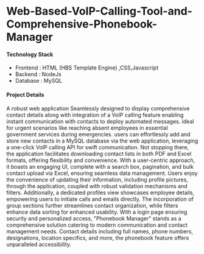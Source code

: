 # Web-Based-VoIP-Calling-Tool-and-Comprehensive-Phonebook-Manager

#### Technology Stack
* Frontend : HTML (HBS Template Engine) ,CSS,Javascript 
* Backend : NodeJs
* Database : MySQL 

#### Project Details

A robust web application Seamlessly designed to display comprehensive contact details along with integration of a VoIP calling feature enabling instant communication with contacts to deploy automated messages. ideal for urgent scenarios like reaching absent employees in essential government services during emergencies. users can effortlessly add and store new contacts in a MySQL database via the web application, leveraging a one-click VoIP calling API for swift communication. Not stopping there, the application facilitates downloading contact lists in both PDF and Excel formats, offering flexibility and convenience. With a user-centric approach, it boasts an engaging UI, complete with a search box, pagination, and bulk contact upload via Excel, ensuring seamless data management. Users enjoy the convenience of updating their information, including profile pictures, through the application, coupled with robust validation mechanisms and filters.  Additionally, a dedicated profiles view showcases employee details, empowering users to initiate calls and emails directly. The incorporation of group sections further streamlines contact organization, while filters enhance data sorting for enhanced usability. With a login page ensuring security and personalized access, "Phonebook Manager" stands as a comprehensive solution catering to modern communication and contact management needs. Contact details including full names, phone numbers, designations, location specifics, and more, the phonebook feature offers unparalleled accessibility.
